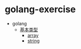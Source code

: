 # golang-exercise
- golang
  * [基本类型](variable)
    * [array](variable/array.go)
    * [string](variable/string.go)